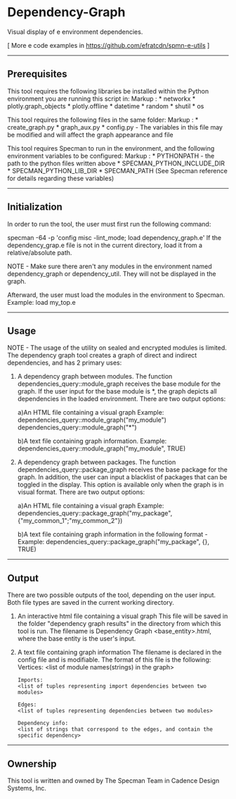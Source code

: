 # Dependency-Graph
Visual display of e environment dependencies.

[ More e code examples in https://github.com/efratcdn/spmn-e-utils ]

----------------------
Prerequisites
----------------------
This tool requires the following libraries be installed within the Python
environment you are running this script in:
 Markup : * networkx
          * plotly.graph_objects
          * plotly.offline
          * datetime
          * random
          * shutil
          * os

This tool requires the following files in the same folder:
Markup : * create_graph.py
         * graph_aux.py
         * config.py - The variables in this file may be modified and will affect the graph appearance and file

This tool requires Specman to run in the environment, and the following environment variables to be configured:
Markup : * PYTHONPATH - the path to the python files written above
         * SPECMAN_PYTHON_INCLUDE_DIR
         * SPECMAN_PYTHON_LIB_DIR
         * SPECMAN_PATH
(See Specman reference for details regarding these variables)


----------------------
Initialization
----------------------
In order to run the tool, the user must first run the following command:

   specman -64 -p 'config misc -lint_mode; load dependency_graph.e'
If the dependency_grap.e file is not in the current directory, load it from a relative/absolute path.

NOTE - Make sure there aren't any modules in the environment named dependency_graph or dependency_util.
       They will not be displayed in the graph.

Afterward, the user must load the modules in the environment to Specman.
Example: load my_top.e


----------------------
Usage
----------------------

NOTE - The usage of the utility on sealed and encrypted modules is limited.
The dependency graph tool creates a graph of direct and indirect dependencies, and has 2 primary uses:

1. A dependency graph between modules.
   The function dependencies_query::module_graph receives the base module for the graph.
   If the user input for the base module is *, the graph depicts all dependencies in the loaded environment.
   There are two output options:

   a)An HTML file containing a visual graph
     Example: dependencies_query::module_graph("my_module")
     	      dependencies_query::module_graph("*")
   
   b)A text file containing graph information.
     Example: dependencies_query::module_graph("my_module", TRUE)


2. A dependency graph between packages.
   The function dependencies_query::package_graph receives the base package for the graph.
   In addition, the user can input a blacklist of packages that can be toggled in the display.
   This option is available only when the graph is in visual format.
   There are two output options:

   a)An HTML file containing a visual graph
     Example: dependencies_query::package_graph("my_package", {"my_common_1";"my_common_2"})
   
   b)A text file containing graph information in the following format -
     Example: dependencies_query::package_graph("my_package", {}, TRUE)



---------------------
Output
----------------------

There are two possible outputs of the tool, depending on the user input.
Both file types are saved in the current working directory.

1. An interactive html file containing a visual graph
   This file will be saved in the folder "dependency graph results" in the directory from which this tool is run.
   The filename is Dependency Graph <base_entity>.html, where the base entity is the user's input.

2. A text file containing graph information
   The filename is declared in the config file and is modifiable.
   The format of this file is the following:
       Vertices:
       <list of module names(strings) in the graph>

       Imports:
       <list of tuples representing import dependencies between two modules>
       
       Edges:
       <list of tuples representing dependencies between two modules>

       Dependency info:
       <list of strings that correspond to the edges, and contain the specific dependency>


---------------------
Ownership
----------------------
This tool is written and owned by The Specman Team in Cadence Design Systems, Inc.
